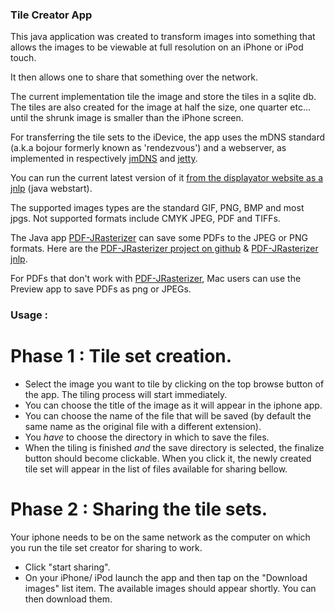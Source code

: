 ### Tile Creator App

This java application was created to transform images into something that allows the images to be viewable at full resolution on an iPhone or iPod touch.

It then allows one to share that something over the network.

The current implementation tile the image and store the tiles in a sqlite db. The tiles are also created for the image at half the size, one quarter etc... until the shrunk image is smaller than the iPhone screen.


For transferring the tile sets to the iDevice, the app uses the mDNS standard (a.k.a bojour formerly known as 'rendezvous') and a webserver, as implemented in respectively [jmDNS][jmdns] and [jetty][jetty].

You can run the current latest version of it [from the displayator website as a jnlp][jnlp] (java webstart).

The supported images types are the standard GIF, PNG, BMP and most jpgs. Not supported formats include CMYK JPEG, PDF and TIFFs.

The Java app [PDF-JRasterizer][pdf-jr] can save some PDFs to the JPEG or PNG formats. Here are the [PDF-JRasterizer project on github][pdf-jr-git] & [PDF-JRasterizer jnlp][pdf-jr-jnlp].

For PDFs that don't work with [PDF-JRasterizer][pdf-jr], Mac users can use the Preview app to save PDFs as png or JPEGs. 


### Usage :

# Phase 1 : Tile set creation.

- Select the image you want to tile by clicking on the top browse button of the app. The tiling process will start immediately.
- You can choose the title of the image as it will appear in the iphone app.
- You can choose the name of the file that will be saved (by default the same name as the original file with a different extension).
- You *have* to choose the directory in which to save the files.
- When the tiling is finished *and* the save directory is selected, the finalize button should become clickable. When you click it, the newly created tile set will appear in the list of files available for sharing bellow. 

# Phase 2 : Sharing the tile sets.
Your iphone needs to be on the same network as the computer on which you run the tile set creator for sharing to work.

- Click "start sharing".  
- On your iPhone/ iPod launch the app and then tap on the "Download images" list item. The available images should appear shortly. You can then download them.

[jnlp]:http://www.displayator.com/TileCreatorApp/jnlp/tile-creator-app.jnlp
[jmdns]:http://jmdns.sourceforge.net/
[jetty]:http://eclipse.org/jetty/
[pdf-jr]:http://www.niconomicon.net/projects/java/pdf-jrasterizer/
[pdf-jr-git]:https://github.com/nicolasH/pdf-jrasterizer
[pdf-jr-jnlp]:http://www.niconomicon.net/tests/maven/net/niconomicon/pdf-jrasterizer/pdf-jrasterizer.jnlp
